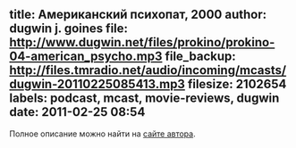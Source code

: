 title: Американский психопат, 2000
author: dugwin j. goines
file: http://www.dugwin.net/files/prokino/prokino-04-american_psycho.mp3
file_backup: http://files.tmradio.net/audio/incoming/mcasts/dugwin-20110225085413.mp3
filesize: 2102654
labels: podcast, mcast, movie-reviews, dugwin
date: 2011-02-25 08:54
---
<p>Полное описание можно найти на <a href="http://www.dugwin.net/rss/podcast/blog/00121.html">сайте автора</a>.</p>
